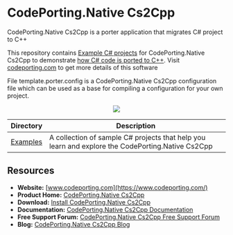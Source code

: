 ﻿# CodePorting.Native Cs2Cpp

CodePorting.Native Cs2Cpp is a porter application that migrates C# project to C++

This repository contains [Example C# projects](https://github.com/codeporting-native/codePorting-native-cs2cpp) for CodePorting.Native Cs2Cpp to demonstrate [how C# code is ported to C++](https://wiki.codeporting.com/native/cs2cpp/getting-started/). Visit [codeporting.com](https://www.codeporting.com/) to get more details of this software

File template.porter.config is a CodePorting.Native Cs2Cpp configuration file which can be used as a base for compiling a configuration for your own project.

<p align="center">

  <a title="Download complete sample C# projects code to test codeporting for C++" href="https://github.com/codeporting-native/codeporting-native-cs2cpp/archive/master.zip">
	<img src="https://raw.github.com/AsposeExamples/java-examples-dashboard/master/images/downloadZip-Button-Large.png" />
  </a>
</p>

Directory | Description
--------- | -----------
[Examples](https://github.com/codeporting-native/codeporting-native-cs2cpp)  | A collection of sample C# projects that help you learn and explore the CodePorting.Native Cs2Cpp

## Resources

+ **Website:** [www.codeporting.com](https://www.codeporting.com/)
+ **Product Home:** [CodePorting.Native Cs2Cpp](https://products.codeporting.com/native)
+ **Download:** [Install CodePorting.Native Cs2Cpp](https://downloads.codeporting.com/)
+ **Documentation:** [CodePorting.Native Cs2Cpp Documentation](https://wiki.codeporting.com/native/)
+ **Free Support Forum:** [CodePorting.Native Cs2Cpp Free Support Forum](https://forum.codeporting.com/)
+ **Blog:** [CodePorting.Native Cs2Cpp Blog](https://blog.codeporting.com/)
